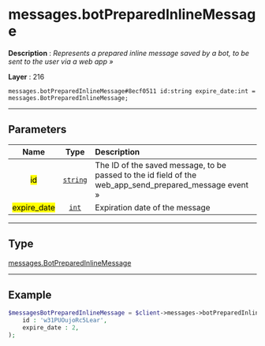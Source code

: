 # messages.botPreparedInlineMessage

**Description** : *Represents a prepared inline message saved by a bot, to be sent to the user via a web app &raquo;*

**Layer** : 216

```tl
messages.botPreparedInlineMessage#8ecf0511 id:string expire_date:int = messages.BotPreparedInlineMessage;
```

---

## Parameters

| Name | Type | Description |
| :---: | :---: | :--- |
| <mark>id</mark> | [`string`](type/string) | The ID of the saved message, to be passed to the id field of the web_app_send_prepared_message event » |
| <mark>expire_date</mark> | [`int`](type/int) | Expiration date of the message |

---

## Type

[messages.BotPreparedInlineMessage](type/messages.BotPreparedInlineMessage)

---

## Example

```php
$messagesBotPreparedInlineMessage = $client->messages->botPreparedInlineMessage(
	id : 'w31PUOujoRc5Lear',
	expire_date : 2,
);
```